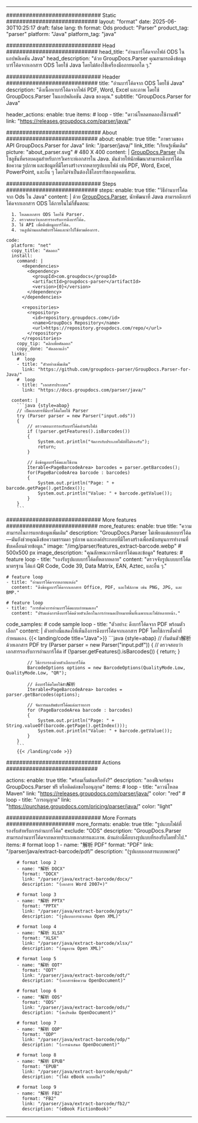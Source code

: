 


---
############################# Static ############################
layout: "format"
date:  2025-06-30T10:25:17
draft: false
lang: th
format: Ods
product: "Parser"
product_tag: "parser"
platform: "Java"
platform_tag: "java"

############################# Head ############################
head_title: "อ่านบาร์โค้ดจากไฟล์ ODS ในแอปพลิเคชัน Java"
head_description: "ด้วย GroupDocs.Parser คุณสามารถดึงข้อมูลบาร์โค้ดจากเอกสาร ODS โดยใช้ Java โดยไม่ต้องใช้เครื่องมือภายนอกใด ๆ."

############################# Header ############################
title: "อ่านบาร์โค้ดจาก ODS โดยใช้ Java" 
description: "ดึงเนื้อหาบาร์โค้ดจากไฟล์ PDF, Word, Excel และภาพ โดยใช้ GroupDocs.Parser ในแอปพลิเคชัน Java ของคุณ."
subtitle: "GroupDocs.Parser for Java" 

header_actions:
  enable: true
  items:
    #  loop
    - title: "ดาวน์โหลดทดลองใช้งานฟรี"
      link: "https://releases.groupdocs.com/parser/java/"
      
############################# About ############################
about:
    enable: true
    title: "ภาพรวมของ API GroupDocs.Parser for Java"
    link: "/parser/java/"
    link_title: "เรียนรู้เพิ่มเติม"
    picture: "about_parser.svg" # 480 X 400
    content: |
       [GroupDocs.Parser](/parser/java/) เป็นโซลูชันที่ครอบคลุมสำหรับการวิเคราะห์เอกสารใน Java. มันช่วยให้นักพัฒนาสามารถดึงบาร์โค้ด ข้อความ รูปภาพ และข้อมูลที่มีโครงสร้างจากหลายรูปแบบไฟล์ เช่น PDF, Word, Excel, PowerPoint, และอื่น ๆ โดยไม่จำเป็นต้องใช้ไลบรารีของบุคคลที่สาม.

############################# Steps ############################
steps:
    enable: true
    title: "วิธีอ่านบาร์โค้ดจาก Ods ใน Java"
    content: |
      ด้วย [GroupDocs.Parser](/parser/java/), นักพัฒนาที่ Java สามารถดึงบาร์โค้ดจากเอกสาร ODS ได้ภายในไม่กี่ขั้นตอน:
      
      1. โหลดเอกสาร ODS โดยใช้ Parser.
      2. ตรวจสอบว่าเอกสารรองรับการดึงบาร์โค้ด.
      3. ใช้ API เพื่อดึงข้อมูลบาร์โค้ด.
      4. วนลูปผ่านผลลัพธ์บาร์โค้ดและนำไปใช้ตามต้องการ.
   
    code:
      platform: "net"
      copy_title: "คัดลอก"
      install:
        command: |
          <dependencies>
            <dependency>
              <groupId>com.groupdocs</groupId>
              <artifactId>groupdocs-parser</artifactId>
              <version>{0}</version>
            </dependency>
          </dependencies>

          <repositories>
            <repository>
              <id>repository.groupdocs.com</id>
              <name>GroupDocs Repository</name>
              <url>https://repository.groupdocs.com/repo/</url>
            </repository>
          </repositories>
        copy_tip: "คลิกเพื่อคัดลอก"
        copy_done: "คัดลอกแล้ว"
      links:
        #  loop
        - title: "ตัวอย่างเพิ่มเติม"
          link: "https://github.com/groupdocs-parser/GroupDocs.Parser-for-Java/"
        #  loop
        - title: "เอกสารประกอบ"
          link: "https://docs.groupdocs.com/parser/java/"
          
      content: |
        ```java {style=abap}
        // เปิดเอกสารที่มีบาร์โค้ดโดยใช้ Parser
        try (Parser parser = new Parser("input.ods"))
        {
            // ตรวจสอบการรองรับบาร์โค้ดสำหรับไฟล์
            if (!parser.getFeatures().isBarcodes())
            {
                System.out.println("จัดการกับประเภทไฟล์ที่ไม่รองรับ");
                return;
            }

            // ดึงข้อมูลบาร์โค้ดและใช้งาน
            Iterable<PageBarcodeArea> barcodes = parser.getBarcodes();
            for(PageBarcodeArea barcode : barcodes)
            {
                System.out.println("Page: " + barcode.getPage().getIndex());
                System.out.println("Value: " + barcode.getValue());
            }
        }
        ```            

############################# More features ############################
more_features:
  enable: true
  title: "ความสามารถในการแยกข้อมูลเพิ่มเติม"
  description: "GroupDocs.Parser ไม่เพียงแต่แยกบาร์โค้ด—มันยังช่วยคุณดึงข้อความธรรมดา รูปภาพ และองค์ประกอบที่มีโครงสร้างเพื่อสนับสนุนการทำงานที่ขับเคลื่อนด้วยข้อมูล."
  image: "/img/parser/features_extract-barcode.webp" # 500x500 px
  image_description: "คุณลักษณะการดึงบาร์โค้ดและข้อมูล"
  features:
    # feature loop
    - title: "รองรับรูปแบบบาร์โค้ดที่หลากหลาย"
      content: "ตรวจจับรูปแบบบาร์โค้ดมาตรฐาน ได้แก่ QR Code, Code 39, Data Matrix, EAN, Aztec, และอื่น ๆ."

    # feature loop
    - title: "อ่านบาร์โค้ดจากหลายแหล่ง"
      content: "ดึงข้อมูลบาร์โค้ดจากเอกสาร Office, PDF, และไฟล์ภาพ เช่น PNG, JPG, และ BMP."

    # feature loop
    - title: "การตั้งค่าการอ่านบาร์โค้ดแบบกำหนดเอง"
      content: "ปรับแต่งการดึงบาร์โค้ดด้วยตัวเลือกในการกำหนดเป้าหมายพื้นที่เฉพาะและไฟล์หลายหน้า."
      
  code_samples:
    # code sample loop
    - title: "ตัวอย่าง: ดึงบาร์โค้ดจาก PDF พร้อมตัวเลือก"
      content: |
        ตัวอย่างนี้แสดงให้เห็นถึงการดึงบาร์โค้ดจากเอกสาร PDF โดยใช้การตั้งค่าที่กำหนดเอง.
        {{< landing/code title="Java">}}
        ```java {style=abap}
        //  เริ่มต้นตัว解析ด้วยเอกสาร PDF
        try (Parser parser = new Parser("input.pdf"))
        {
            // ตรวจสอบว่าเอกสารรองรับการอ่านบาร์โค้ด
            if (!parser.getFeatures().isBarcodes())
            {
                return;
            }

            // ใช้การกรองด้วยตัวเลือกบาร์โค้ด
            BarcodeOptions options = new BarcodeOptions(QualityMode.Low, QualityMode.Low, "QR");

            // ดึงบาร์โค้ดโดยใช้ตัว解析
            Iterable<PageBarcodeArea> barcodes = parser.getBarcodes(options);

            // จัดการผลลัพธ์บาร์โค้ดแต่ละรายการ
            for (PageBarcodeArea barcode : barcodes)
            {
                System.out.println("Page: " + String.valueOf(barcode.getPage().getIndex()));
                System.out.println("Value: " + barcode.getValue());
            }
        }
        ```
        {{< /landing/code >}}


############################# Actions ############################

actions:
  enable: true
  title: "พร้อมเริ่มต้นหรือยัง?"
  description: "ลองฟีเจอร์ของ GroupDocs.Parser ฟรี หรือติดต่อขอใบอนุญาต"
  items:
    #  loop
    - title: "ดาวน์โหลด Maven"
      link: "https://releases.groupdocs.com/parser/java/"
      color: "red"
        #  loop
    - title: "การอนุญาต"
      link: "https://purchase.groupdocs.com/pricing/parser/java/"
      color: "light"


############################# More Formats #####################
more_formats:
    enable: true
    title: "รูปแบบไฟล์ที่รองรับสำหรับการอ่านบาร์โค้ด"
    exclude: "ODS"
    description: "GroupDocs.Parser สามารถอ่านบาร์โค้ดจากหลายประเภทเอกสารและภาพ. ด้านล่างนี้คือบางรูปแบบที่รองรับโดยทั่วไป."
    items: 
        # format loop 1
        - name: "解析 PDF"
          format: "PDF"
          link: "/parser/java/extract-barcode/pdf/"
          description: "(รูปแบบเอกสารแบบพกพา)"
          
        # format loop 2
        - name: "解析 DOCX"
          format: "DOCX"
          link: "/parser/java/extract-barcode/docx/"
          description: "(เอกสาร Word 2007+)"
          
        # format loop 3
        - name: "解析 PPTX"
          format: "PPTX"
          link: "/parser/java/extract-barcode/pptx/"
          description: "(รูปแบบการนำเสนอ Open XML)"
          
        # format loop 4
        - name: "解析 XLSX"
          format: "XLSX"
          link: "/parser/java/extract-barcode/xlsx/"
          description: "(สมุดงาน Open XML)"
          
        # format loop 5
        - name: "解析 ODT"
          format: "ODT"
          link: "/parser/java/extract-barcode/odt/"
          description: "(เอกสารข้อความ OpenDocument)"
          
        # format loop 6
        - name: "解析 ODS"
          format: "ODS"
          link: "/parser/java/extract-barcode/ods/"
          description: "(สเปรดชีต OpenDocument)"
          
        # format loop 7
        - name: "解析 ODP"
          format: "ODP"
          link: "/parser/java/extract-barcode/odp/"
          description: "(การนำเสนอ OpenDocument)"
          
        # format loop 8
        - name: "解析 EPUB"
          format: "EPUB"
          link: "/parser/java/extract-barcode/epub/"
          description: "(ไฟล์ eBook แบบเปิด)"
          
        # format loop 9
        - name: "解析 FB2"
          format: "FB2"
          link: "/parser/java/extract-barcode/fb2/"
          description: "(eBook FictionBook)"
         
          

---